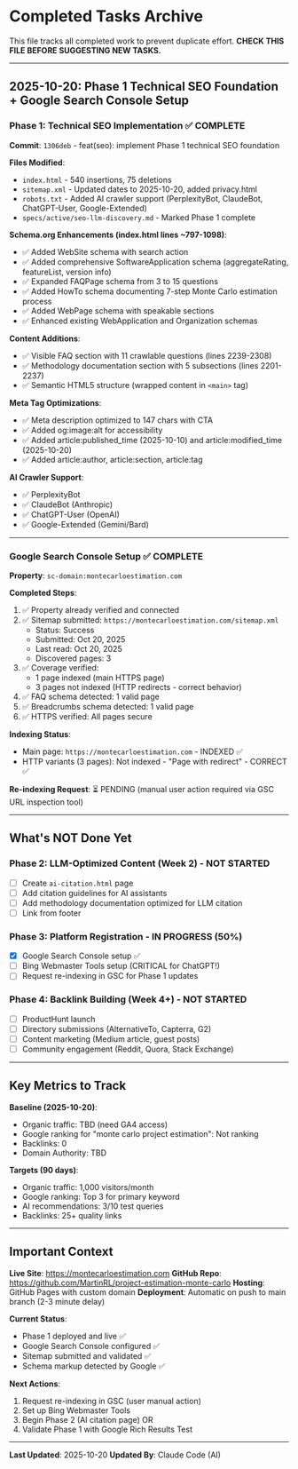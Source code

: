 # Completed Tasks Archive

This file tracks all completed work to prevent duplicate effort. **CHECK THIS FILE BEFORE SUGGESTING NEW TASKS.**

---

## 2025-10-20: Phase 1 Technical SEO Foundation + Google Search Console Setup

### Phase 1: Technical SEO Implementation ✅ COMPLETE

**Commit**: `1306deb` - feat(seo): implement Phase 1 technical SEO foundation

**Files Modified**:
- `index.html` - 540 insertions, 75 deletions
- `sitemap.xml` - Updated dates to 2025-10-20, added privacy.html
- `robots.txt` - Added AI crawler support (PerplexityBot, ClaudeBot, ChatGPT-User, Google-Extended)
- `specs/active/seo-llm-discovery.md` - Marked Phase 1 complete

**Schema.org Enhancements (index.html lines ~797-1098)**:
- ✅ Added WebSite schema with search action
- ✅ Added comprehensive SoftwareApplication schema (aggregateRating, featureList, version info)
- ✅ Expanded FAQPage schema from 3 to 15 questions
- ✅ Added HowTo schema documenting 7-step Monte Carlo estimation process
- ✅ Added WebPage schema with speakable sections
- ✅ Enhanced existing WebApplication and Organization schemas

**Content Additions**:
- ✅ Visible FAQ section with 11 crawlable questions (lines 2239-2308)
- ✅ Methodology documentation section with 5 subsections (lines 2201-2237)
- ✅ Semantic HTML5 structure (wrapped content in `<main>` tag)

**Meta Tag Optimizations**:
- ✅ Meta description optimized to 147 chars with CTA
- ✅ Added og:image:alt for accessibility
- ✅ Added article:published_time (2025-10-10) and article:modified_time (2025-10-20)
- ✅ Added article:author, article:section, article:tag

**AI Crawler Support**:
- ✅ PerplexityBot
- ✅ ClaudeBot (Anthropic)
- ✅ ChatGPT-User (OpenAI)
- ✅ Google-Extended (Gemini/Bard)

---

### Google Search Console Setup ✅ COMPLETE

**Property**: `sc-domain:montecarloestimation.com`

**Completed Steps**:
1. ✅ Property already verified and connected
2. ✅ Sitemap submitted: `https://montecarloestimation.com/sitemap.xml`
   - Status: Success
   - Submitted: Oct 20, 2025
   - Last read: Oct 20, 2025
   - Discovered pages: 3
3. ✅ Coverage verified:
   - 1 page indexed (main HTTPS page)
   - 3 pages not indexed (HTTP redirects - correct behavior)
4. ✅ FAQ schema detected: 1 valid page
5. ✅ Breadcrumbs schema detected: 1 valid page
6. ✅ HTTPS verified: All pages secure

**Indexing Status**:
- Main page: `https://montecarloestimation.com` - INDEXED ✅
- HTTP variants (3 pages): Not indexed - "Page with redirect" - CORRECT ✅

**Re-indexing Request**: ⏳ PENDING (manual user action required via GSC URL inspection tool)

---

## What's NOT Done Yet

### Phase 2: LLM-Optimized Content (Week 2) - NOT STARTED
- [ ] Create `ai-citation.html` page
- [ ] Add citation guidelines for AI assistants
- [ ] Add methodology documentation optimized for LLM citation
- [ ] Link from footer

### Phase 3: Platform Registration - IN PROGRESS (50%)
- [x] Google Search Console setup ✅
- [ ] Bing Webmaster Tools setup (CRITICAL for ChatGPT!)
- [ ] Request re-indexing in GSC for Phase 1 updates

### Phase 4: Backlink Building (Week 4+) - NOT STARTED
- [ ] ProductHunt launch
- [ ] Directory submissions (AlternativeTo, Capterra, G2)
- [ ] Content marketing (Medium article, guest posts)
- [ ] Community engagement (Reddit, Quora, Stack Exchange)

---

## Key Metrics to Track

**Baseline (2025-10-20)**:
- Organic traffic: TBD (need GA4 access)
- Google ranking for "monte carlo project estimation": Not ranking
- Backlinks: 0
- Domain Authority: TBD

**Targets (90 days)**:
- Organic traffic: 1,000 visitors/month
- Google ranking: Top 3 for primary keyword
- AI recommendations: 3/10 test queries
- Backlinks: 25+ quality links

---

## Important Context

**Live Site**: https://montecarloestimation.com
**GitHub Repo**: https://github.com/MartinRL/project-estimation-monte-carlo
**Hosting**: GitHub Pages with custom domain
**Deployment**: Automatic on push to main branch (2-3 minute delay)

**Current Status**:
- Phase 1 deployed and live ✅
- Google Search Console configured ✅
- Sitemap submitted and validated ✅
- Schema markup detected by Google ✅

**Next Actions**:
1. Request re-indexing in GSC (user manual action)
2. Set up Bing Webmaster Tools
3. Begin Phase 2 (AI citation page) OR
4. Validate Phase 1 with Google Rich Results Test

---

**Last Updated**: 2025-10-20
**Updated By**: Claude Code (AI)
